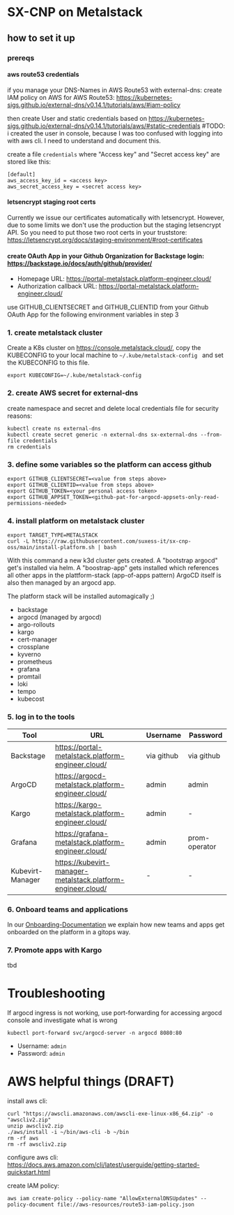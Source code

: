 # SX-CNP on Metalstack

## how to set it up

### prereqs

#### aws route53 credentials

if you manage your DNS-Names in AWS Route53 with external-dns:
create IAM policy on AWS for AWS Route53: https://kubernetes-sigs.github.io/external-dns/v0.14.1/tutorials/aws/#iam-policy

then create User and static credentials based on https://kubernetes-sigs.github.io/external-dns/v0.14.1/tutorials/aws/#static-credentials
#TODO: i created the user in console, because I was too confused with logging into with aws cli. I need to understand and document this.

create a file `credentials` where "Access key" and "Secret access key" are stored like this:

```
[default]
aws_access_key_id = <access key>
aws_secret_access_key = <secret access key>
```

#### letsencrypt staging root certs

Currently we issue our certificates automatically with letsencrypt. However, due to some limits we don't use the production but the staging letsencrypt API. So you need to put those two root certs in your truststore: https://letsencrypt.org/docs/staging-environment/#root-certificates

#### create OAuth App in your Github Organization for Backstage login: https://backstage.io/docs/auth/github/provider/

- Homepage URL: https://portal-metalstack.platform-engineer.cloud/
- Authorization callback URL: https://portal-metalstack.platform-engineer.cloud/

use GITHUB_CLIENTSECRET and GITHUB_CLIENTID from your Github OAuth App for the following environment variables in step 3

### 1. create metalstack cluster

Create a K8s cluster on https://console.metalstack.cloud/, copy the KUBECONFIG to your local machine to `~/.kube/metalstack-config ` and set the KUBECONFIG to this file.

```
export KUBECONFIG=~/.kube/metalstack-config 
```

### 2. create AWS secret for external-dns 
create namespace and secret and delete local credentials file for security reasons:
```
kubectl create ns external-dns
kubectl create secret generic -n external-dns sx-external-dns --from-file credentials
rm credentials
```

### 3. define some variables so the platform can access github

```
export GITHUB_CLIENTSECRET=<value from steps above>
export GITHUB_CLIENTID=<value from steps above>
export GITHUB_TOKEN=<your personal access token>
export GITHUB_APPSET_TOKEN=<github-pat-for-argocd-appsets-only-read-permissions-needed>
```

### 4. install platform on metalstack cluster

```
export TARGET_TYPE=METALSTACK
curl -L https://raw.githubusercontent.com/suxess-it/sx-cnp-oss/main/install-platform.sh | bash
```

With this command a new k3d cluster gets created.
A "bootstrap argocd" get's installed via helm.
A "boostrap-app" gets installed which references all other apps in the plattform-stack (app-of-apps pattern)
ArgoCD itself is also then managed by an argocd app.

The platform stack will be installed automagically ;)

* backstage
* argocd (managed by argocd)
* argo-rollouts
* kargo
* cert-manager
* crossplane
* kyverno
* prometheus
* grafana
* promtail
* loki
* tempo
* kubecost

### 5. log in to the tools

| Tool    | URL | Username | Password |
| -------- | ------- | ------- | ------- |
| Backstage  | https://portal-metalstack.platform-engineer.cloud/  | via github | via github |
| ArgoCD | https://argocd-metalstack.platform-engineer.cloud/ | admin | admin |
| Kargo | https://kargo-metalstack.platform-engineer.cloud/     | admin | - |
| Grafana    | https://grafana-metalstack.platform-engineer.cloud/   | admin | prom-operator |
| Kubevirt-Manager    | https://kubevirt-manager-metalstack.platform-engineer.cloud/   | - | - |

### 6. Onboard teams and applications

In our [Onboarding-Documentation](https://github.com/suxess-it/sx-cnp-oss/blob/main/ONBOARDING.md) we explain how new teams and apps get onboarded on the platform in a gitops way.

### 7. Promote apps with Kargo

tbd

# Troubleshooting

If argocd ingress is not working, use port-forwarding for accessing argocd console and investigate what is wrong
```
kubectl port-forward svc/argocd-server -n argocd 8080:80
```

- Username: `admin`
- Password: `admin`

# AWS helpful things (DRAFT)

install aws cli:
```
curl "https://awscli.amazonaws.com/awscli-exe-linux-x86_64.zip" -o "awscliv2.zip"
unzip awscliv2.zip
./aws/install -i ~/bin/aws-cli -b ~/bin
rm -rf aws
rm -rf awscliv2.zip
```
configure aws cli: https://docs.aws.amazon.com/cli/latest/userguide/getting-started-quickstart.html

create IAM policy:
```
aws iam create-policy --policy-name "AllowExternalDNSUpdates" --policy-document file://aws-resources/route53-iam-policy.json
```

